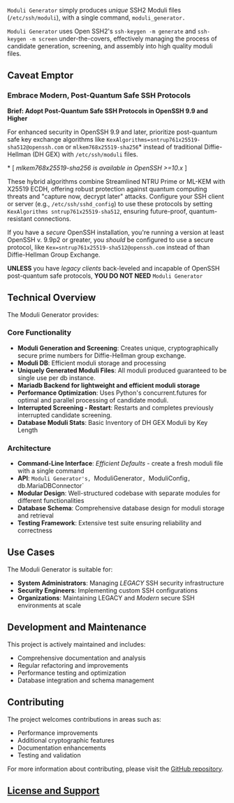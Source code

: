 `Moduli Generator` simply produces _unique_ SSH2 Moduli files (`/etc/ssh/moduli`),
with a single command, `moduli_generator.`

`Moduli Generator` uses Open SSH2's `ssh-keygen -m generate` and `ssh-keygen -m screen` under-the-covers, effectively
managing the process of candidate generation, screening, and assembly into high quality moduli files.

## Caveat Emptor

### Embrace Modern, Post-Quantum Safe SSH Protocols

**Brief: Adopt Post-Quantum Safe SSH Protocols in OpenSSH 9.9 and Higher**

For enhanced security in OpenSSH 9.9 and later, prioritize post-quantum safe key exchange algorithms
like `KexAlgorithms=sntrup761x25519-sha512@openssh.com` or `mlkem768x25519-sha256`* instead of traditional
Diffie-Hellman (DH GEX)
with `/etc/ssh/moduli` files.

\* [        _mlkem768x25519-sha256 is available in OpenSSH >=10.x_ ]

These hybrid algorithms combine Streamlined NTRU Prime or ML-KEM with X25519 ECDH,
offering robust protection against quantum computing threats and "capture now, decrypt later" attacks. Configure your
SSH client or server (e.g., `/etc/ssh/sshd_config`) to use these protocols by setting
`KexAlgorithms sntrup761x25519-sha512`, ensuring future-proof, quantum-resistant
connections.[](https://www.openssh.com/releasenotes.html)[](https://4sysops.com/archives/openssh-99-new-features-enhanced-security-with-post-quantum-key-exchange-mlkem768x25519-sha256-and-dsa-removal/)[](https://crypto.stackexchange.com/questions/114016/is-openssh-currently-secure-against-quantum-computer-attacks-in-future)

If you have a _secure_ OpenSSH installation, you're running a version at least OpenSSH v. 9.9p2 or greater,
you _should_ be configured to use a secure protocol, like `Kex=sntrup761x25519-sha512@openssh.com`
instead of than Diffie-Hellman Group Exchange.

**UNLESS** you have _legacy clients_ back-leveled and incapable of OpenSSH post-quantum safe protocols,
**YOU DO NOT NEED** `Moduli Generator`

## Technical Overview

The Moduli Generator provides:

### Core Functionality

- **Moduli Generation and Screening**: Creates unique, cryptographically secure prime numbers for Diffie-Hellman group
  exchange.
- **Moduli DB**: Efficient moduli storage and processing
- **Uniquely Generated Moduli Files**: All moduli produced guaranteed to be single use per db instance.
- **Mariadb Backend for lightweight and efficient moduli storage**
- **Performance Optimization**: Uses Python's concurrent.futures for optimal and parallel processing of candidate
  moduli.
- **Interrupted Screening - Restart**: Restarts and completes previously interrupted candidate screening.
- **Database Moduli Stats**: Basic Inventory of DH GEX Moduli by Key Length

### Architecture

- **Command-Line Interface**: _Efficient Defaults_ - create a fresh moduli file with a single command
- **API**: `Moduli Generator's, `ModuliGenerator`, `ModuliConfig`, `db.MariaDBConnector`
- **Modular Design**: Well-structured codebase with separate modules for different functionalities
- **Database Schema**: Comprehensive database design for moduli storage and retrieval
- **Testing Framework**: Extensive test suite ensuring reliability and correctness

## Use Cases

The Moduli Generator is suitable for:

- **System Administrators**: Managing _LEGACY_ SSH security infrastructure
- **Security Engineers**: Implementing custom SSH configurations
- **Organizations**: Maintaining LEGACY and _Modern_ secure SSH environments at scale

## Development and Maintenance

This project is actively maintained and includes:

- Comprehensive documentation and analysis
- Regular refactoring and improvements
- Performance testing and optimization
- Database integration and schema management

## Contributing

The project welcomes contributions in areas such as:

- Performance improvements
- Additional cryptographic features
- Documentation enhancements
- Testing and validation

For more information about contributing, please visit
the [GitHub repository](https://github.com/beckerwilliams/moduli_generator).

## [License and Support](license.md)